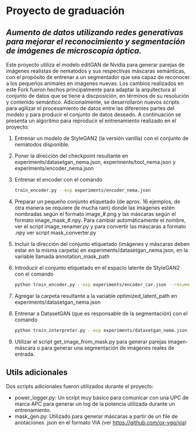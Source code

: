 # Proyecto de graduación
## _Aumento de datos utilizando redes generativas para mejorar el reconocimiento y segmentación de imágenes de microscopía óptica._

Este proyecto utiliza el modelo editGAN de Nvidia para generar parejas de imágenes realistas de nematodos y sus respectivas máscaras semánticas, con el propósito de entrenar a un segmentador que sea capaz de reconocer a los pequeños animales en imágenes nuevas. Los cambios realizados en este Fork fueron hechos principalmente para adaptar la arquitectura al conjunto de datos que se tiene a discposición, en términos de su resolución y contenido semántico. Adicionalmente, se desarrollaron nuevos scripts para agilizar el procesamiento de datos entre las diferentes partes del modelo y para producir el conjunto de datos deseado. A continuación se presenta un algoritmo para reproducir el entrenamiento realizado en el proyecto:

1. Entrenar un modelo de StyleGAN2 (la versión vanilla) con el conjunto de nematodos disponible.
2. Poner la dirección del checkpoint resultante en experiments/datasetgan_nema.json, experiments/tool_nema.json y experiments/encoder_nema.json
3. Entrenar el encoder con el comando 

    ```sh
    train_encoder.py --exp experiments/encoder_nema.json
    ```

4. Preparar un pequeño conjunto etiquetado (de aprox. 16 ejemplos, de otra manera se requiere de mucha ram) donde las imágenes estén nombradas según el formato image_#.png y las máscaras según el formato image_mask_#.npy. Para cambiar automáticamente el nombre, ver el script image_renamer.py y para convertir las máscaras a formato .npy ver script mask_converter.py
5. Incluir la dirección del conjunto etiquetado (imágenes y máscaras deben estar en la misma carpeta) en experiments/datasetgan_nema.json, en la variable llamada annotation_mask_path
6. Introducir el conjunto etiquetado en el espacio latente de StyleGAN2 con el comando 
    ```sh
    python train_encoder.py --exp experiments/encoder_car.json --resume *encoder checkppoint* --testing_path data/annotation_car_32_clean --latent_sv_folder model_encoder/car_batch_8_loss_sampling_train_stylegan2/training_embedding --test True
    ```
7. Agregar la carpeta resultante a la variable optimized_latent_path en experiments/datasetgan_nema.json
8. Entrenar a DatasetGAN (que es responsable de la segmentación) con el comando
    ```sh
    python train_interpreter.py --exp experiments/datasetgan_nema.json
    ```
9. Utilizar el script get_image_from_mask.py para generar parejas imagen-máscara o para generar una segmentación de imágenes reales de entrada.


## Utils adicionales
Dos scripts adicionales fueron utilizados durante el proyecto:

- power_logger.py:
    Un script muy básico para comunicar con una UPC de marca APC para generar un log de la potencia utilizada durante un entrenamiento.
- mask_gen.py:
    Utilizado para generar máscaras a partir de un file de anotaciones .json en el formato VIA (ver https://github.com/ox-vgg/via)


